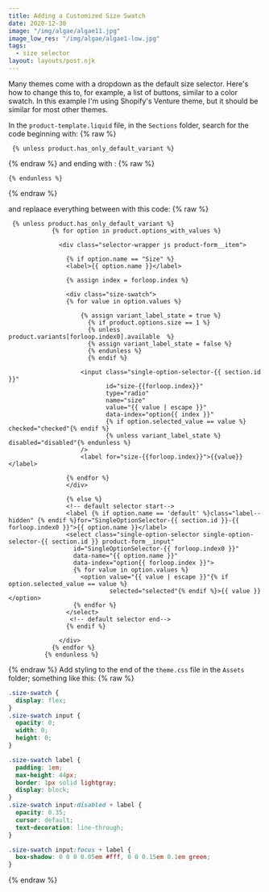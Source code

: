 ```yaml
---
title: Adding a Customized Size Swatch
date: 2020-12-30
image: "/img/algae/algae11.jpg"
image_low_res: "/img/algae/algae1-low.jpg"
tags:
  - size selector
layout: layouts/post.njk
---
```


Many themes come with a dropdown as the default size selector. Here's how to change this to, for example, a list of buttons, similar to a color swatch. In this example I'm using Shopify's Venture theme, but it should be similar for most other themes.

In the `product-template.liquid` file, in the `Sections` folder, search for the code beginning with:
{% raw %}

```
 {% unless product.has_only_default_variant %}
```

{% endraw %}
and ending with :
{% raw %}

```
{% endunless %}
```

{% endraw %}

and replaace everything between with this code:
{% raw %}

```
 {% unless product.has_only_default_variant %}
            {% for option in product.options_with_values %}

              <div class="selector-wrapper js product-form__item">

                {% if option.name == "Size" %}
                <label>{{ option.name }}</label>

                {% assign index = forloop.index %}

                <div class="size-swatch">
                {% for value in option.values %}

                    {% assign variant_label_state = true %}
                      {% if product.options.size == 1 %}
                      {% unless product.variants[forloop.index0].available  %}
                      {% assign variant_label_state = false %}
                      {% endunless %}
                      {% endif %}

                	<input class="single-option-selector-{{ section.id }}"
                           id="size-{{forloop.index}}"
                           type="radio"
                           name="size"
                           value="{{ value | escape }}"
                           data-index="option{{ index }}"
                           {% if option.selected_value == value %} checked="checked"{% endif %}
                           {% unless variant_label_state %} disabled="disabled"{% endunless %}
              		/>
                    <label for="size-{{forloop.index}}">{{value}}</label>

                {% endfor %}
                </div>

                {% else %}
                <!-- default selector start-->
                <label {% if option.name == 'default' %}class="label--hidden" {% endif %}for="SingleOptionSelector-{{ section.id }}-{{ forloop.index0 }}">{{ option.name }}</label>
                <select class="single-option-selector single-option-selector-{{ section.id }} product-form__input"
                  id="SingleOptionSelector-{{ forloop.index0 }}"
                  data-name="{{ option.name }}"
                  data-index="option{{ forloop.index }}">
                  {% for value in option.values %}
                    <option value="{{ value | escape }}"{% if option.selected_value == value %}
                            selected="selected"{% endif %}>{{ value }}</option>
                  {% endfor %}
                </select>
                 <!-- default selector end-->
                {% endif %}

              </div>
            {% endfor %}
          {% endunless %}
```

{% endraw %}
Add styling to the end of the `theme.css` file in the `Assets` folder; something like this:
{% raw %}

```css
.size-swatch {
  display: flex;
}
.size-swatch input {
  opacity: 0;
  width: 0;
  height: 0;
}

.size-swatch label {
  padding: 1em;
  max-height: 44px;
  border: 1px solid lightgray;
  display: block;
}
.size-swatch input:disabled + label {
  opacity: 0.35;
  cursor: default;
  text-decoration: line-through;
}

.size-swatch input:focus + label {
  box-shadow: 0 0 0 0.05em #fff, 0 0 0.15em 0.1em green;
}
```

{% endraw %}
